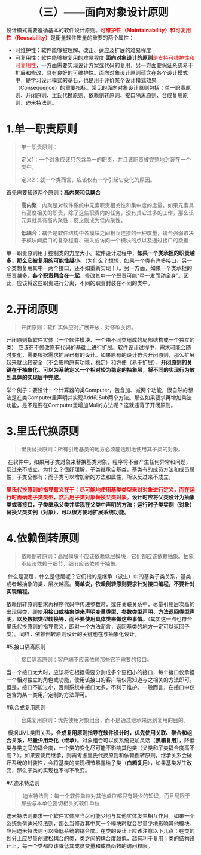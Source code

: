 # <center>（三）——面向对象设计原则</center>

设计模式需要遵循基本的软件设计原则。<font color="red" >**可维护性（Maintainability）和可复用性（Reusability）**</font>是衡量软件质量的重要的两个属性：

* 可维护性：软件能够被理解、改正、适应及扩展的难易程度
* 可复用性：软件能够被复用的难易程度
**面向对象设计的原则**<font color="red" >是支持可维护性和可复用性</font>，一方面需要实现设计方案或代码的复用，另一方面要保证系统易于扩展和修改，具有良好的可维护性。面向对象设计原则蕴含在各个设计模式中，是学习设计模式的基石，也是用于评价某个设计模式效果（Consequence）的重要指标。常见的面向对象设计原则包括：单一职责原则、开闭原则、里氏代换原则、依赖倒转原则、接口隔离原则、合成复用原则、迪米特法则。



# 1.单一职责原则
> 单一职责原则：
> 
> 定义1：一个对象应该只包含单一的职责，并且该职责被完整地封装在一个类中。
> 
> 定义2：就一个类而言，应该仅有一个引起它变化的原因。

首先需要知道两个原则：**高内聚和低耦合**

> **高内聚**：内聚是对软件系统中元素职责相关性和集中度的度量。如果元素具有高度相关的职责，除了这些职责内的任务，没有其它过多的工作，那么该元素就具有高内聚性；反之则成为低内聚性。
> 
> **低耦合**：耦合是软件结构中各模块之间相互连接的一种度量，耦合强弱取决于模块间接口的复杂程度、进入或访问一个模块的点以及通过接口的数据

单一职责原则用于控制类的力度大小。软件设计过程中，**如果一个类承担的职责越多，那么它被复用的可能性越小**。（为什么？想想，如果一个类有许多接口，另一个类想复用其中一两个接口，还不如重新实现！）。另一方面，如果一个类承担的职责越多，**各个职责耦合在一起**，修改其中一个职责可能“牵一发而动全身”。因此，应该将这些职责进行分离，不同的职责封装在不同的类中。 

# 2.开闭原则
> 开闭原则：软件实体应对扩展开放，对修改关闭。

开闭原则指软件实体（一个软件模块、一个由不同类组成的局部结构或一个独立的类） 应该在不修改原有代码的基础上进行扩展。软件设计过程中，需求可能会随时变化，需要根据需求扩展已有的设计。如果原有的设计符合开闭原则，那么扩展起来就比较安全（不会影响原有功能，稳定）和方便（易于扩展）。**开闭原则的关键在于抽象化。可以为系统定义一个相对较为稳定的抽象层，将不同的实现行为放到具体的实现层中完成。**

举个例子：要设计一个计算器的类Computer，包含加、减两个功能，很自然的想法是在类Computer里声明并实现Add和Sub两个方法。那么如果要求再增加乘法功能，是不是要在Computer里增加Mul的方法呢？这就违背了开闭原则。

# 3.里氏代换原则
> 里氏替换原则：所有引用基类的地方必须能透明地使用其子类的对象。

 在软件中，如果用子类对象来替换基类对象，程序将不会产生任何异常和问题，反过来不成立。为什么？很好理解，子类继承自基类，基类有的成员方法和成员属性，子类全都有；而子类可以增加新的方法和属性，所以反过来不成立。

<font color="red">**里氏代换原则的指导意义在于：尽可能地使用基类类型来对对象进行定义，而在运行时再确定子类类型，然后用子类对象替换父类对象。**</font>**设计时应将父类设计为抽象类或者接口，子类继承父类并实现在父类中声明的方法；运行时子类实例（对象）替换父类实例（对象），可以很方便地扩展系统功能。**

# 4.依赖倒转原则
> 依赖倒转原则：高层模块不应该依赖低层模块，它们都应该依赖抽象。抽象不应该依赖于细节，细节应该依赖于抽象。

 什么是高层，什么是低层呢？它们指的是继承（派生）中的基类子类关系，基类或者越抽象的类，层次越高。**简单说，依赖倒转原则要求针对接口编程，不要针对实现编程。**

依赖倒转原则要求再程序代码中传递参数时，或在关联关系中，尽量引用层次高的出现层类，即使**用接口或抽象类来声明变量类型、参数类型声明、方法返回类型声明，以及数据类型转换等，而不要使用具体类来做这些事情。**（其实这一点也符合里氏代换原则的指导意义，即对一个方法而言，返回基类的地方一定可以返回子类）。同样，依赖倒转原则设计的关键也在与抽象化设计。

#5.接口隔离原则
> 接口隔离原则：客户端不应该依赖那些它不需要的接口。

当一个接口太大时，应该将它根据需要分割成多个更细小的接口，每个接口仅承担一个相对独立的角色或功能，使用该接口的客户端仅需知道与之相关的方法即可。 但是，接口不能过小，否则系统中接口太多，不利于维护。一般而言，在接口中仅包含为某一类用户定制的方法即可。

#6.合成复用原则
> 合成复用原则：优先使用对象组合，而不是通过继承来达到复用的目的。

 根据UML类图关系，**合成复用原则指导在软件设计时，优先使用关联、聚合和组合关系，尽量少用泛化（继承）**。对象组合可以使系统更加灵活（**黑箱复用**），降低类与类之间的耦合度，一个类的变化尽可能不影响其他类（父类和子类耦合度高不高？）。如果要使用继承，则需考虑里氏代换原则和依赖倒转原则。继承关系会破坏系统的封装性，会将基类的实现细节暴露给子类（**白箱复用**），如果基类发生改变，那么子类的实现也不得不改变。

#7.迪米特法则
>  迪米特法则：每一个软件单位对其他单位都只有最少的知识，而且局限于那些与本单位密切相关的软件单位

迪米特法则要求一个软件实体应当尽可能少地与其他实体发生相互作用。如果一个系统负荷迪米特法则，那么当修改其中某一个模块时就会尽量少地影响其他模块。应用迪米特法则可以降低系统的耦合度。在类的设计上应该注意以下几点：在类的划分上应尽量创建松耦合的类，类之间的耦合度越低，越有利于复用；类的结构设计上，每一个类都应该降低其成员变量和成员函数的访问权限。
